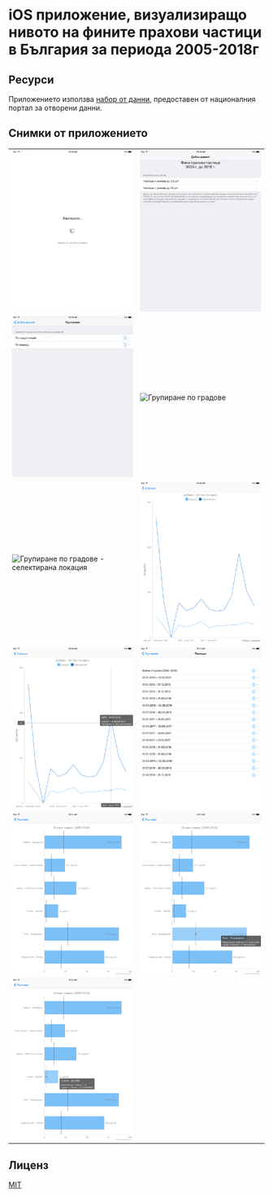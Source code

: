 # iOS приложение, визуализиращо нивото на фините прахови частици в България за периода 2005-2018г

## Ресурси

Приложението използва [набор от данни](https://data.egov.bg/data/view/f7d45237-a310-4c43-b37f-db434f8edf3d), предоставен от националния портал за отворени данни.

## Снимки от приложението

<table>
    <tr>
        <td width="33%">
            <img src="Screenshots/1.png" alt="Начален екран - зареждане" />
        </td>
        <td width="33%">
            <img src="Screenshots/2.png" alt="Начален екран - категория фини прахови частици" />
    </tr>
    <tr>
        </td>
        <td width="33%">
            <img src="Screenshots/3.png" alt="Избор на групиране" />
        </td>
        <td width="33%">
            <img src="Screenshots/4.png" alt="Групиране по градове" />
        </td>
    </tr>
    <tr>
        <td width="33%">
            <img src="Screenshots/5.png" alt="Групиране по градове - селектирана локация" />
        </td>
        <td width="33%">
            <img src="Screenshots/6.png" alt="Селектирана локация - графика на изменението за всички периоди" />
        </td>
    </tr>
    <tr>
        <td width="33%">
            <img src="Screenshots/7.png" alt="Интерактивна визуализация" />
        </td>
        <td width="33%">
            <img src="Screenshots/8.png" alt="Групиране по периоди" />
        </td>
    </tr>
    <tr>
        <td width="33%">
            <img src="Screenshots/9.png" alt="Селектиран период - графика на състоянието за всички локации" />
        </td>
        <td width="33%">
            <img src="Screenshots/10.png" alt="Интерактивна визуализация" />
        </td>
    </tr>
    <tr>
        <td width="33%">
            <img src="Screenshots/11.png" alt="Интерактивна визуализация" />
        </td>
    </tr>
</table>

## Лиценз

[MIT](LICENSE)